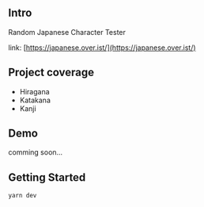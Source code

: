 ## Intro

Random Japanese Character Tester

link: [https://japanese.over.ist/](https://japanese.over.ist/)

## Project coverage

- Hiragana
- Katakana
- Kanji

## Demo

comming soon...

## Getting Started

```bash
yarn dev
```
